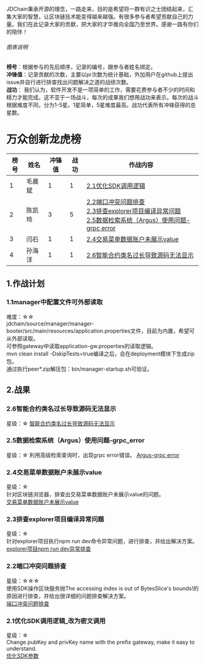 JDChain秉承开源的理念，一路走来，目的是希望将一群有识之士团结起来，汇集大家的智慧，让区块链技术能变得越来越强。有很多参与者希望贡献自己的力量。我们在此记录大家的贡献，把大家的才华推向全国乃至世界。感谢一路有你们的陪伴！  
###### 图表说明
**榜号**：根据参与的先后顺序，记录的编号，跟参与者姓名绑定。  
**冲锋值**：记录贡献的次数，主要以pr次数为统计基础，外加用户在github上提出issue并自行进行排查找出问题解决之道的战绩次数。      
**战功**： 我们认为，软件开发不是一项简单的工作，需要花费参与者不少的时间和精力才能完成。这不亚于一场战斗，每次的成果我们想用战功来表示。每次的战斗根据难度不同，分为1-5星。1星简单，5星难度最高。战功代表所有冲锋获得的总星数。    
# 万众创新龙虎榜  

榜号 | 姓名 | 冲锋值 | 战功 | 作战内容
--- | --- | --- | --- | --- 
1 | 毛晨斌 | 1 | 1 | [2.1优化SDK调用逻辑](###-2.1优化SDK调用逻辑_改为密文调用)
2 | 陈凯玲 | 3 | 5 | [2.2端口冲突问题排查](###-2.2端口冲突问题排查) <br> [2.3排查explorer项目编译异常问题](###-2.3排查explorer项目编译异常问题) <br> [2.5数据检索系统（Argus）使用问题-grpc error](###-2.5数据检索系统（Argus）使用问题-grpc_error)
3 | 闫石   | 1 | 1 | [2.4交易菜单数据账户未展示value](###-2.4交易菜单数据账户未展示value)
4 | 孙海洋 | 1 | 1 | [2.6智能合约类名过长导致源码无法显示](https://github.com/blockchain-jd-com/jdchain/issues/51)

## 1.作战计划
### 1.1manager中配置文件可外部读取
难度：☆☆  
jdchain/source/manager/manager-booter/src/main/resources/application.properties文件，目前为内置，希望可从外部读取。  
可参照gateway中读取application-gw.properties的读取逻辑。  
mvn clean install -DskipTests=true编译之后，会在deployment模块下生成zip包。  
通过执行peer*.zip解压包：bin/manager-startup.sh可验证。  

## 2.战果
### 2.6智能合约类名过长导致源码无法显示
星级：☆
[智能合约类名过长导致源码无法显示](https://github.com/blockchain-jd-com/jdchain/issues/51)
### 2.5数据检索系统（Argus）使用问题-grpc_error
星级：☆
利用高级检索查询时，出现grpc error错误。
[Argus-grpc error](https://github.com/blockchain-jd-com/jdchain/issues/50)
### 2.4交易菜单数据账户未展示value
星级：☆  
针对区块链浏览器，排查出交易菜单数据账户未展示value的问题。  
[交易菜单数据账户未展示value](https://www.zhihu.com/question/375330620/answer/1043502487)
### 2.3排查explorer项目编译异常问题
星级：☆  
针对explorer项目执行npm run dev命令异常问题，进行排查，并给出解决方案。  
[explorer项目npm run dev异常排查](https://github.com/blockchain-jd-com/explorer/issues/2)
### 2.2端口冲突问题排查
星级：☆☆☆    
使用SDK操作区块服务抛The accessing index is out of BytesSlice's bounds!的原因进行排查，并给出很详细的问题排查解决方案。  
[端口冲突问题排查](https://github.com/blockchain-jd-com/jdchain/issues/42)  
### 2.1优化SDK调用逻辑_改为密文调用
星级：☆  
Change pubKey and privKey name with the prefix gateway, make it easy to understand.  
[优化SDK参数](https://github.com/blockchain-jd-com/jdchain-starter/pull/6)


